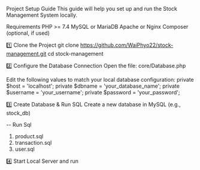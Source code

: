 Project Setup Guide
This guide will help you set up and run the Stock Management System locally.

Requirements
PHP >= 7.4
MySQL or MariaDB
Apache or Nginx
Composer (optional, if used)

1️⃣ Clone the Project
git clone https://github.com/WaiPhyo22/stock-management.git
cd stock-management

2️⃣ Configure the Database Connection
Open the file:
core/Database.php

Edit the following values to match your local database configuration:
private $host = 'localhost';
private $dbname = 'your_database_name';
private $username = 'your_username';
private $password = 'your_password';

3️⃣ Create Database & Run SQL
Create a new database in MySQL (e.g., stock_db)

-- Run Sql
1. product.sql
2. transaction.sql
3. user.sql

4️⃣ Start Local Server and run